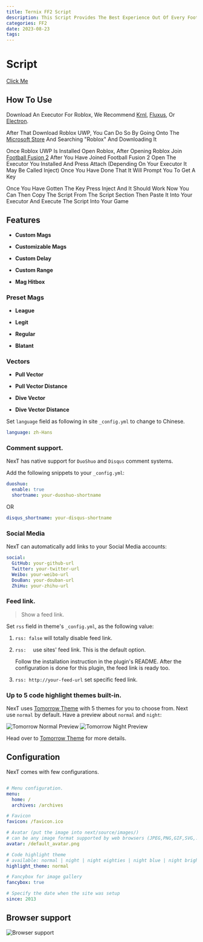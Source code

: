 ```yaml
---
title: Ternix FF2 Script
description: This Script Provides The Best Experience Out Of Every Football Fusion 2 Script Having the Same Features As Paid Scripts And More
categories: FF2
date: 2023-08-23
tags:
---
```




<!-- more -->



# Script
[Click Me](https://rblx-scripts.github.io/ternixff2)


## How To Use

Download An Executor For Roblox, We Recommend [Krnl](https://krnl.place/), [Fluxus](https://fluxteam.net), Or [Electron](https://ryos.lol).

After That Download Roblox UWP, You Can Do So By Going Onto The [Microsoft Store](https://apps.microsoft.com/store/apps) And Searching "Roblox" And Downloading It

Once Roblox UWP Is Installed Open Roblox, After Opening Roblox Join [Football Fusion 2](https://www.roblox.com/games/8204899140/Football-Fusion-2) After You Have Joined Football Fusion 2 Open The Executor You Installed And Press Attach (Depending On Your Executor It May Be Called Inject) Once You Have Done That It Will Prompt You To Get A Key

Once You Have Gotten The Key Press Inject And It Should Work Now You Can Then Copy The Script From The Script Section Then Paste It Into Your Executor And Execute The Script Into Your Game




## Features

- **Custom Mags**

- **Customizable Mags**

- **Custom Delay**

- **Custom Range**

- **Mag Hitbox**

### Preset Mags

- **League**
  
- **Legit**
  
- **Regular**
  
- **Blatant**

### Vectors

- **Pull Vector**
  
- **Pull Vector Distance**
  
- **Dive Vector**
  
- **Dive Vector Distance**

Set `language` field as following in site `_config.yml` to change to Chinese.

```yml
language: zh-Hans
```

### Comment support.

NexT has native support for `DuoShuo` and `Disqus` comment systems.

Add the following snippets to your `_config.yml`:

```yml
duoshuo:
  enable: true
  shortname: your-duoshuo-shortname
```

OR

```yml
disqus_shortname: your-disqus-shortname
```

### Social Media

NexT can automatically add links to your Social Media accounts:

```yml
social:
  GitHub: your-github-url
  Twitter: your-twitter-url
  Weibo: your-weibo-url
  DouBan: your-douban-url
  ZhiHu: your-zhihu-url
```

### Feed link.

> Show a feed link.

Set `rss` field in theme's `_config.yml`, as the following value:

1. `rss: false` will totally disable feed link.
2. `rss:  ` use sites' feed link. This is the default option.

    Follow the installation instruction in the plugin's README. After the configuration is done for this plugin, the feed link is ready too.

3. `rss: http://your-feed-url` set specific feed link.

### Up to 5 code highlight themes built-in.

NexT uses [Tomorrow Theme](https://github.com/chriskempson/tomorrow-theme) with 5 themes for you to choose from.
Next use `normal` by default. Have a preview about `normal` and `night`:

![Tomorrow Normal Preview](http://iissnan.com/nexus/next/tomorrow-normal.png)
![Tomorrow Night Preview](http://iissnan.com/nexus/next/tomorrow-night.png)

Head over to [Tomorrow Theme](https://github.com/chriskempson/tomorrow-theme) for more details.

## Configuration

NexT comes with few configurations.

```yml

# Menu configuration.
menu:
  home: /
  archives: /archives

# Favicon
favicon: /favicon.ico

# Avatar (put the image into next/source/images/)
# can be any image format supported by web browsers (JPEG,PNG,GIF,SVG,..)
avatar: /default_avatar.png

# Code highlight theme
# available: normal | night | night eighties | night blue | night bright
highlight_theme: normal

# Fancybox for image gallery
fancybox: true

# Specify the date when the site was setup
since: 2013

```

## Browser support

![Browser support](http://iissnan.com/nexus/next/browser-support.png)
